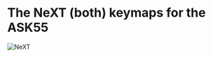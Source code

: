 # The NeXT (both) keymaps for the ASK55

![NeXT](https://paradigm.parts/images/teasers/ASK55/references/next.jpg)